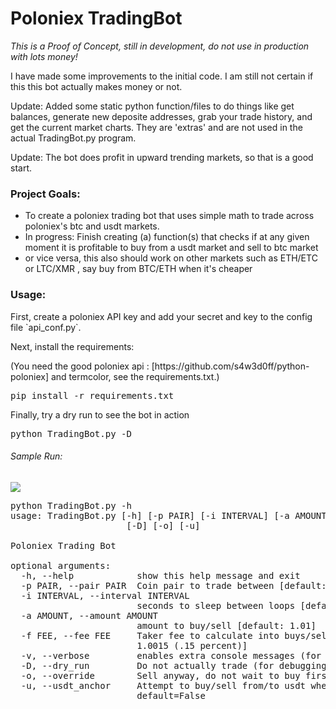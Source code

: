 # Poloniex TradingBot

<i>This is a Proof of Concept, still in development, do not use in production with lots money! </i>

<p> I have made some improvements to the initial code. I am still not certain if this this bot actually makes money or not. </p>
<p> Update: Added some static python function/files to do things like get balances, generate new deposite addresses, grab your trade history, and get the current market charts. They are 'extras' and are not used in the actual TradingBot.py program.</p>
<p> Update: The bot does profit in upward trending markets, so that is a good start. </p>

### Project Goals:

- To create a poloniex trading bot that uses simple math to trade across poloniex's btc and usdt markets.
- In progress: Finish creating (a) function(s) that checks if at any given moment it is profitable to buy from a usdt market and sell to btc market
 - or vice versa, this also should work on other markets such as ETH/ETC or LTC/XMR , say buy from BTC/ETH when it's cheaper

### Usage:

<p> First, create a poloniex API key and add your secret and key to the config file `api_conf.py`. </p>
<p> Next, install the requirements: </p>
<p> (You need the good poloniex api : [https://github.com/s4w3d0ff/python-poloniex] and termcolor, see the requirements.txt.)  </p>

<pre>
pip install -r requirements.txt
</pre>
<p> Finally, try a dry run to see the bot in action </p>
<pre>
python TradingBot.py -D
</pre>

###### Sample Run:

<img src="https://s1.postimg.org/22ad73qgtr/botsample-new.png"></img>


<pre>
python TradingBot.py -h
usage: TradingBot.py [-h] [-p PAIR] [-i INTERVAL] [-a AMOUNT] [-f FEE] [-v]
                      [-D] [-o] [-u]

Poloniex Trading Bot

optional arguments:
  -h, --help            show this help message and exit
  -p PAIR, --pair PAIR  Coin pair to trade between [default: BTC_ETH]
  -i INTERVAL, --interval INTERVAL
                        seconds to sleep between loops [default: 1]
  -a AMOUNT, --amount AMOUNT
                        amount to buy/sell [default: 1.01]
  -f FEE, --fee FEE     Taker fee to calculate into buys/sells [default:
                        1.0015 (.15 percent)]
  -v, --verbose         enables extra console messages (for debugging)
  -D, --dry_run         Do not actually trade (for debugging)
  -o, --override        Sell anyway, do not wait to buy first. (for debugging)
  -u, --usdt_anchor     Attempt to buy/sell from/to usdt when oppurtune,
                        default=False

</pre>


